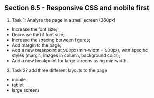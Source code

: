 ## Section 6.5 - Responsive CSS and mobile first

1. Task 1: Analyse the page in a small screen (360px) 
- Increase the font size;
- Decrease the h1 font size;
- Increase the spacing between figures;
- Add margin to the page;
- Add a new breakpoint at 900px (min-width = 900px), with specific styles (margin, images in column, background color);
- Add a new breakpoint for large screens using min-width.

2. Task 2? add three different layouts to the page
- mobile
- tablet
- large screens